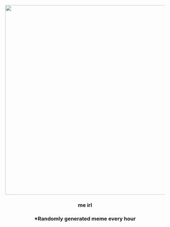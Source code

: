 <p align="center">
        <img src="https://i.redd.it/tfpxrnyhbi391.gif" width="600" height="600">
        </p>
        <h3 align="center">me irl</h3>
        <h3 align="center">*Randomly generated meme every hour</h3>
    